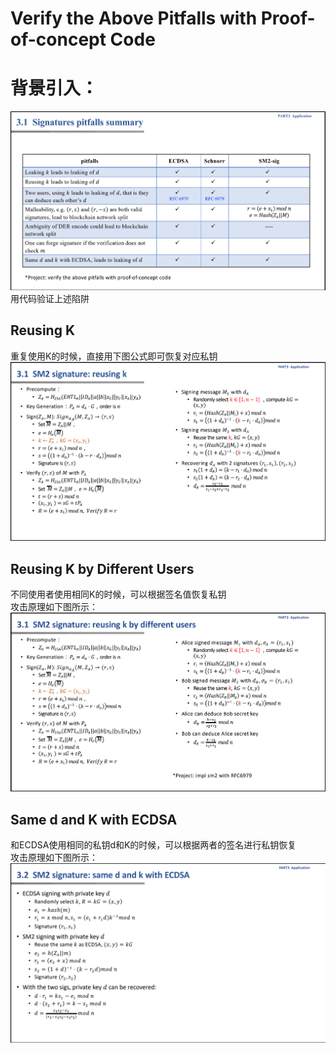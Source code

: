 # Verify the Above Pitfalls with Proof-of-concept Code  
# 背景引入：  
![Image_test](https://github.com/zhuruiqigroup35num1/homework-group-35/blob/main/image/project12_4.png)  
用代码验证上述陷阱  
## Reusing K  
重复使用K的时候，直接用下图公式即可恢复对应私钥  
![Image_test](https://github.com/zhuruiqigroup35num1/homework-group-35/blob/main/image/project12_1.png)  
## Reusing K by Different Users  
不同使用者使用相同K的时候，可以根据签名值恢复私钥  
攻击原理如下图所示：  
![Image_test](https://github.com/zhuruiqigroup35num1/homework-group-35/blob/main/image/project12_3.png)  
## Same d and K with ECDSA  
和ECDSA使用相同的私钥d和K的时候，可以根据两者的签名进行私钥恢复  
攻击原理如下图所示：  
![Image_test](https://github.com/zhuruiqigroup35num1/homework-group-35/blob/main/image/project12_2.png)  
